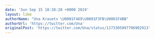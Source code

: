 ```yaml
---
date: 'Sun Sep 15 18:38:28 +0000 2019'
layout: like
authorName: "Una Kravets \U0001F469\U0001F3FB‍\U0001F4BB"
authorUrl: 'https://twitter.com/Una'
originalPost: 'https://twitter.com/Una/status/1173305097796902913'
---
```

